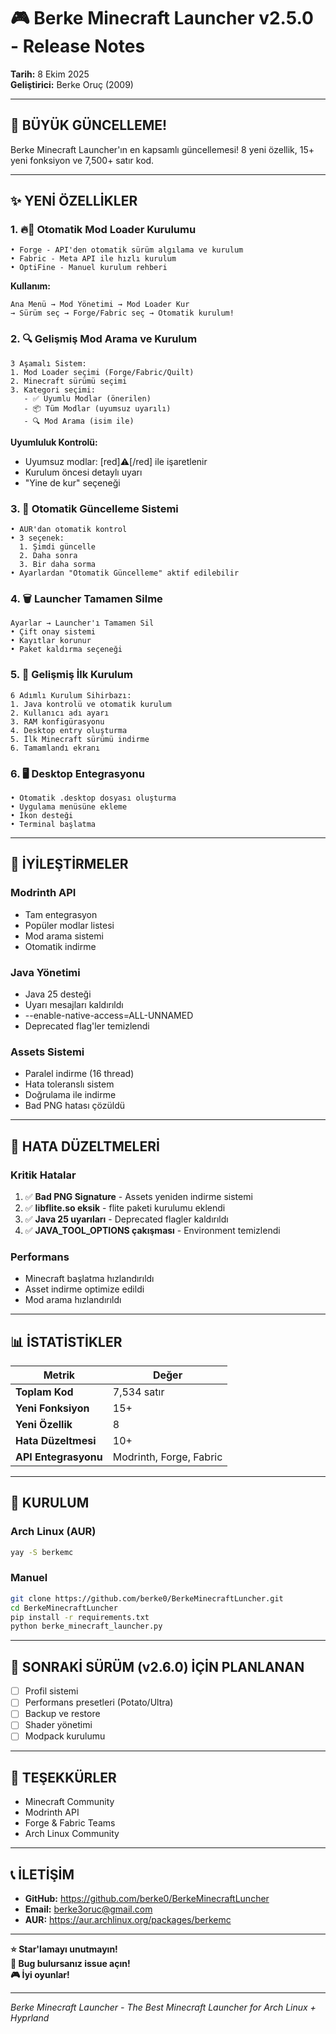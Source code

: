 # 🎮 Berke Minecraft Launcher v2.5.0 - Release Notes

**Tarih:** 8 Ekim 2025  
**Geliştirici:** Berke Oruç (2009)

---

## 🎉 BÜYÜK GÜNCELLEME!

Berke Minecraft Launcher'ın en kapsamlı güncellemesi! 8 yeni özellik, 15+ yeni fonksiyon ve 7,500+ satır kod.

---

## ✨ YENİ ÖZELLİKLER

### 1. 🔥🧵 Otomatik Mod Loader Kurulumu
```
• Forge - API'den otomatik sürüm algılama ve kurulum
• Fabric - Meta API ile hızlı kurulum  
• OptiFine - Manuel kurulum rehberi
```

**Kullanım:**
```
Ana Menü → Mod Yönetimi → Mod Loader Kur
→ Sürüm seç → Forge/Fabric seç → Otomatik kurulum!
```

### 2. 🔍 Gelişmiş Mod Arama ve Kurulum
```
3 Aşamalı Sistem:
1. Mod Loader seçimi (Forge/Fabric/Quilt)
2. Minecraft sürümü seçimi
3. Kategori seçimi:
   - ✅ Uyumlu Modlar (önerilen)
   - 📦 Tüm Modlar (uyumsuz uyarılı)
   - 🔍 Mod Arama (isim ile)
```

**Uyumluluk Kontrolü:**
- Uyumsuz modlar: [red]⚠️[/red] ile işaretlenir
- Kurulum öncesi detaylı uyarı
- "Yine de kur" seçeneği

### 3. 🔄 Otomatik Güncelleme Sistemi
```
• AUR'dan otomatik kontrol
• 3 seçenek:
  1. Şimdi güncelle
  2. Daha sonra
  3. Bir daha sorma
• Ayarlardan "Otomatik Güncelleme" aktif edilebilir
```

### 4. 🗑️ Launcher Tamamen Silme
```
Ayarlar → Launcher'ı Tamamen Sil
• Çift onay sistemi
• Kayıtlar korunur
• Paket kaldırma seçeneği
```

### 5. 🎨 Gelişmiş İlk Kurulum
```
6 Adımlı Kurulum Sihirbazı:
1. Java kontrolü ve otomatik kurulum
2. Kullanıcı adı ayarı
3. RAM konfigürasyonu
4. Desktop entry oluşturma
5. İlk Minecraft sürümü indirme
6. Tamamlandı ekranı
```

### 6. 🖥️ Desktop Entegrasyonu
```
• Otomatik .desktop dosyası oluşturma
• Uygulama menüsüne ekleme
• İkon desteği
• Terminal başlatma
```

---

## 🔧 İYİLEŞTİRMELER

### Modrinth API
- Tam entegrasyon
- Popüler modlar listesi
- Mod arama sistemi
- Otomatik indirme

### Java Yönetimi
- Java 25 desteği
- Uyarı mesajları kaldırıldı
- --enable-native-access=ALL-UNNAMED
- Deprecated flag'ler temizlendi

### Assets Sistemi
- Paralel indirme (16 thread)
- Hata toleranslı sistem
- Doğrulama ile indirme
- Bad PNG hatası çözüldü

---

## 🐛 HATA DÜZELTMELERİ

### Kritik Hatalar
1. ✅ **Bad PNG Signature** - Assets yeniden indirme sistemi
2. ✅ **libflite.so eksik** - flite paketi kurulumu eklendi
3. ✅ **Java 25 uyarıları** - Deprecated flagler kaldırıldı
4. ✅ **JAVA_TOOL_OPTIONS çakışması** - Environment temizlendi

### Performans
- Minecraft başlatma hızlandırıldı
- Asset indirme optimize edildi
- Mod arama hızlandırıldı

---

## 📊 İSTATİSTİKLER

| Metrik | Değer |
|--------|-------|
| **Toplam Kod** | 7,534 satır |
| **Yeni Fonksiyon** | 15+ |
| **Yeni Özellik** | 8 |
| **Hata Düzeltmesi** | 10+ |
| **API Entegrasyonu** | Modrinth, Forge, Fabric |

---

## 🚀 KURULUM

### Arch Linux (AUR)
```bash
yay -S berkemc
```

### Manuel
```bash
git clone https://github.com/berke0/BerkeMinecraftLuncher.git
cd BerkeMinecraftLuncher
pip install -r requirements.txt
python berke_minecraft_launcher.py
```

---

## 📝 SONRAKİ SÜRÜM (v2.6.0) İÇİN PLANLANAN

- [ ] Profil sistemi
- [ ] Performans presetleri (Potato/Ultra)
- [ ] Backup ve restore
- [ ] Shader yönetimi
- [ ] Modpack kurulumu

---

## 🙏 TEŞEKKÜRLER

- Minecraft Community
- Modrinth API
- Forge & Fabric Teams
- Arch Linux Community

---

## 📞 İLETİŞİM

- **GitHub:** https://github.com/berke0/BerkeMinecraftLuncher
- **Email:** berke3oruc@gmail.com
- **AUR:** https://aur.archlinux.org/packages/berkemc

---

**⭐ Star'lamayı unutmayın!**  
**🐛 Bug bulursanız issue açın!**  
**🎮 İyi oyunlar!**

---

*Berke Minecraft Launcher - The Best Minecraft Launcher for Arch Linux + Hyprland*

